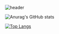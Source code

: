 <!--### YURI 🙌-->

<!--
**iruyj/iruyj** is a ✨ _special_ ✨ repository because its `README.md` (this file) appears on your GitHub profile.

Here are some ideas to get you started:

- 🔭 I’m currently working on ...
- 🌱 I’m currently learning ...
- 👯 I’m looking to collaborate on ...
- 🤔 I’m looking for help with ...
- 💬 Ask me about ...
- 📫 How to reach me: ...
- 😄 Pronouns: ...
- ⚡ Fun fact: ...
-->
![header](https://capsule-render.vercel.app/api?type=Waving&color=7490ac&height=300&section=header&text=IRUY-J%20&fontSize=90)

![Anurag's GitHub stats](https://github-readme-stats.vercel.app/api?username=iruyj&theme=nord&show_icons=true)

<!--
🙌 the view count!!
[![Hits](https://hits.seeyoufarm.com/api/count/incr/badge.svg?url=https%3A%2F%2Fgithub.com%2Fgjbae1212%2Fhit-counter&count_bg=%23C9C6DC&title_bg=%23CFDECF&icon=&icon_color=%23CCD4DC&title=hits&edge_flat=false)](https://hits.seeyoufarm.com)-->
[![Top Langs](https://github-readme-stats.vercel.app/api/top-langs/?username=iruyj)](https://github.com/anuraghazra/github-readme-stats)


